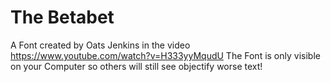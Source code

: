 # The Betabet
A Font created by Oats Jenkins in the video https://www.youtube.com/watch?v=H333yyMqudU
The Font is only visible on your Computer so others will still see objectify worse text!
